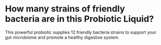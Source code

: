 # How many strains of friendly bacteria are in this Probiotic Liquid?

This powerful probiotic supplies 12 friendly bacteria strains to support your gut microbiome and promote a healthy digestive system.